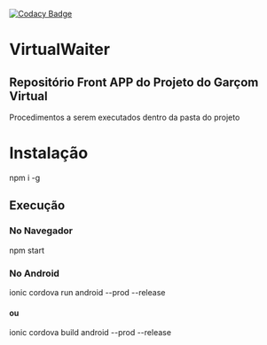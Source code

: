 [![Codacy Badge](https://api.codacy.com/project/badge/Grade/8487618fb6ee496d814d0ca1b37dabe5)](https://www.codacy.com/app/egot/VirtualWaiterApp?utm_source=github.com&amp;utm_medium=referral&amp;utm_content=ego-t/VirtualWaiterApp&amp;utm_campaign=Badge_Grade)
# VirtualWaiter

## Repositório Front APP do Projeto do Garçom Virtual

Procedimentos a serem executados dentro da pasta do projeto
# Instalação
npm i -g

## Execução

### No Navegador
npm start 
### No Android
ionic cordova run android --prod --release
#### ou
ionic cordova build android --prod --release
